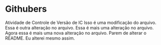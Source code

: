 # Githubers
Atividade de Controle de Versão de IC
Isso é uma modificação do arquivo.
Essa é outra alteração no arquivo.
Essa é mais uma alteração no arquivo.
Agora essa é mais uma nova alteração no arquivo.
Parem de alterar o README.
Eu alterei mesmo assim.
